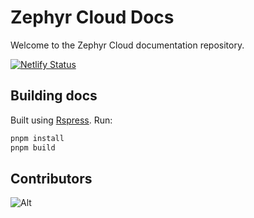 # Zephyr Cloud Docs

Welcome to the Zephyr Cloud documentation repository.

[![Netlify Status](https://api.netlify.com/api/v1/badges/a6a769b6-39a8-4a3b-84f4-d4b970f68c1f/deploy-status)](https://app.netlify.com/sites/zephyr-cloud-docs/deploys)

## Building docs

Built using [Rspress](https://rspress.dev/).
Run:

```bash
pnpm install
pnpm build
```

## Contributors
![Alt](https://repobeats.axiom.co/api/embed/fd0de09aa25d444bf55d21d43902d7c71f4e69d2.svg "Repobeats analytics image")
